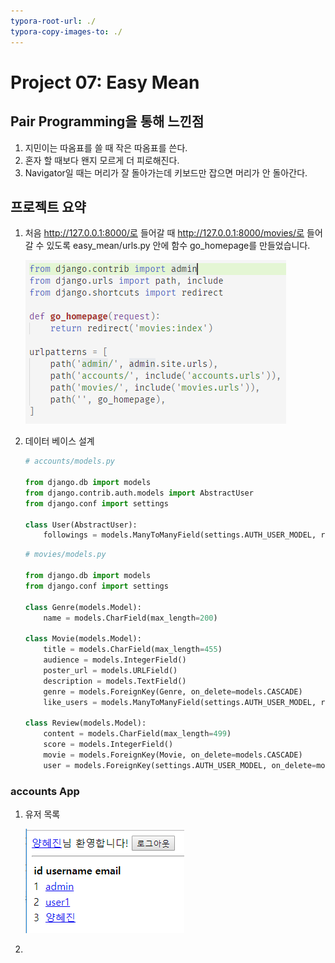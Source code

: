 ```yaml
---
typora-root-url: ./
typora-copy-images-to: ./
---
```


# Project 07: Easy Mean

##	Pair Programming을 통해 느낀점

1. 지민이는 따옴표를 쓸 때 작은 따옴표를 쓴다.
2. 혼자 할 때보다 왠지 모르게 더 피로해진다.
3. Navigator일 때는 머리가 잘 돌아가는데 키보드만 잡으면 머리가 안 돌아간다.

## 프로젝트 요약

1. 처음 http://127.0.0.1:8000/로 들어갈 때 http://127.0.0.1:8000/movies/로 들어갈 수 있도록 easy_mean/urls.py 안에 함수 go_homepage를 만들었습니다.

   ![홈페이지](images/%ED%99%88%ED%8E%98%EC%9D%B4%EC%A7%80.PNG)

2. 데이터 베이스 설계

   ```python
   # accounts/models.py
   
   from django.db import models
   from django.contrib.auth.models import AbstractUser
   from django.conf import settings
   
   class User(AbstractUser):
       followings = models.ManyToManyField(settings.AUTH_USER_MODEL, related_name='followers', blank=True)
   ```

   ```python
   # movies/models.py
   
   from django.db import models
   from django.conf import settings
   
   class Genre(models.Model):
       name = models.CharField(max_length=200)
   
   class Movie(models.Model):
       title = models.CharField(max_length=455)
       audience = models.IntegerField()
       poster_url = models.URLField()
       description = models.TextField()
       genre = models.ForeignKey(Genre, on_delete=models.CASCADE)
       like_users = models.ManyToManyField(settings.AUTH_USER_MODEL, related_name="like_movies")
   
   class Review(models.Model):
       content = models.CharField(max_length=499)
       score = models.IntegerField()
       movie = models.ForeignKey(Movie, on_delete=models.CASCADE)
       user = models.ForeignKey(settings.AUTH_USER_MODEL, on_delete=models.CASCADE)
   ```

### accounts App

1. 유저 목록

   ![유저 목록](images/%EC%9C%A0%EC%A0%80%20%EB%AA%A9%EB%A1%9D.PNG)

2. 